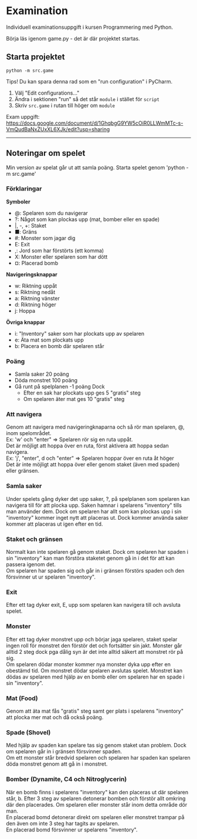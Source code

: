 # Examination

Individuell examinationsuppgift i kursen Programmering med Python.

Börja läs igenom game.py - det är där projektet startas.

## Starta projektet

```commandline
python -m src.game
```

Tips! Du kan spara denna rad som en "run configuration" i PyCharm.

1. Välj "Edit configurations..."
2. Ändra i sektionen "run" så det står `module` i stället för `script`
3. Skriv `src.game` i rutan till höger om `module`

Exam uppgift: https://docs.google.com/document/d/1GhqbgG9YW5cOiR0LLWmMTc-s-VmQudBaNxZUxXL6XJk/edit?usp=sharing

---

## Noteringar om spelet

Min version av spelat går ut att samla poäng.
Starta spelet genom 'python -m src.game'

### Förklaringar

**Symboler**

- @: Spelaren som du navigerar
- ?: Något som kan plockas upp (mat, bomber eller en spade)
- |, -, +: Staket
- ■: Gräns
- #: Monster som jagar dig
- E: Exit
- ,: Jord som har förstörts (ett komma)
- X: Monster eller spelaren som har dött
- ¤: Placerad bomb

**Navigeringsknappar**

- w: Riktning uppåt
- s: Riktning nedåt
- a: Riktning vänster
- d: Riktning höger
- j: Hoppa

**Övriga knappar**

- i: "Inventory" saker som har plockats upp av spelaren
- e: Äta mat som plockats upp
- b: Placera en bomb där spelaren står

### Poäng

- Samla saker 20 poäng
- Döda monstret 100 poäng
- Gå runt på spelplanen -1 poäng
  Dock
  - Efter en sak har plockats upp ges 5 "gratis" steg
  - Om spelaren äter mat ges 10 "gratis" steg

### Att navigera

Genom att navigera med navigeringknaparna och <enter> så rör man spelaren, @, inom spelområdet.  
Ex: 'w' och "enter" => Spelaren rör sig en ruta uppåt.  
Det är möjligt att hoppa över en ruta, först aktivera att hoppa sedan navigera.  
Ex: 'j', "enter", d och "enter" => Spelaren hoppar över en ruta åt höger  
Det är inte möjligt att hoppa över eller genom staket (även med spaden) eller gränsen.

### Samla saker

Under spelets gång dyker det upp saker, ?, på spelplanen som spelaren kan navigera till för att
plocka upp. Saken hamnar i spelarens "inventory" tills man använder dem. Dock om spelaren har
allt som kan plockas upp i sin "inventory" kommer inget nytt att placeras ut. Dock kommer
använda saker kommer att placeras ut igen efter en tid.

### Staket och gränsen

Normalt kan inte spelaren gå genom staket. Dock om spelaren har spaden i sin "inventory"
kan man förstöra staketet genom gå in i det för att kan passera igenom det.  
Om spelaren har spaden sig och går in i gränsen förstörs spaden och den försvinner
ut ur spelaren "inventory".

### Exit

Efter ett tag dyker exit, E, upp som spelaren kan navigera till och avsluta spelet.

### Monster

Efter ett tag dyker monstret upp och börjar jaga spelaren, staket spelar ingen roll för
monstret den förstör det och fortsätter sin jakt. Monster går alltid 2 steg dock pga
dålig syn är det inte alltid säkert att monstret rör på sig.  
Om spelaren dödar monster kommer nya monster dyka upp efter en obestämd tid. Om monstret
dödar spelaren avslutas spelet. Monstret kan dödas av spelaren med hjälp av en bomb
eller om spelaren har en spade i sin "inventory".

### Mat (Food)

Genom att äta mat fås "gratis" steg samt ger plats i spelarens "inventory" att plocka mer
mat och då också poäng.

### Spade (Shovel)

Med hjälp av spaden kan spelare tas sig genom staket utan problem. Dock om spelaren går
in i gränsen försvinner spaden.  
Om ett monster står bredvid spelaren och spelaren har spaden kan spelaren döda monstret
genom att gå in i monstret.

### Bomber (Dynamite, C4 och Nitroglycerin)

När en bomb finns i spelarens "inventory" kan den placeras ut där spelaren står, b.
Efter 3 steg av spelaren detonerar bomben och förstör allt omkring där den placerades.
Om spelaren eller monster står inom detta område dör man.  
En placerad bomd detonerar direkt om spelaren eller monstret trampar på den även om
inte 3 steg har tagits av spelaren.  
En placerad bomd försvinner ur spelarens "inventory".
